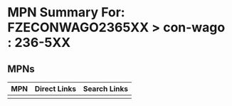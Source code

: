 



# MPN Summary For: FZECONWAGO2365XX > con-wago : 236-5XX

## MPNs
  

|MPN|Direct Links|Search Links|
| :--- | :--- | :--- |
||||
